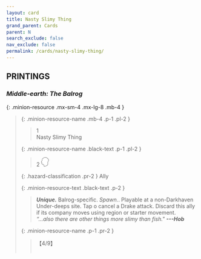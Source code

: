 ```yaml
---
layout: card
title: Nasty Slimy Thing
grand_parent: Cards
parent: N
search_exclude: false
nav_exclude: false
permalink: /cards/nasty-slimy-thing/
---
```


## PRINTINGS


### _Middle-earth: The Balrog_

{: .minion-resource .mx-sm-4 .mx-lg-8 .mb-4 }
> {: .minion-resource-name .mb-4 .p-1 .pl-2 }
> > <div class="hazard-mp">1</div>
> > <div class="card-name">Nasty Slimy Thing</div>
>
> {: .minion-resource-name .black-text .p-1 .pl-2 }
> > 2 ![](/assets/images/mind.svg)
>
> {: .hazard-classification .pr-2 }
> Ally
>
> {: .minion-resource-text .black-text .p-2 }
> > _**Unique.**_ Balrog-specific. _Spawn._. Playable at a non-Darkhaven Under-deeps site. Tap o cancel a Drake attack. Discard this ally if its company moves using region or starter movement. <br>_“...also there are other things more slimy than fish."_ ***---&NoBreak;Hob*** 
> 
> {: .minion-resource-name .p-1 .pr-2 }
> > <div class="card-shield">【4/9】</div>
> > <div class="card-corruption-white">&nbsp;</div>
